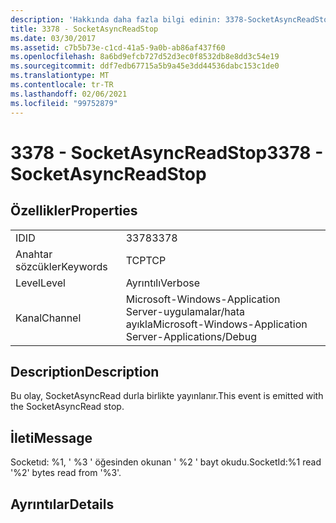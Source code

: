 ```yaml
---
description: 'Hakkında daha fazla bilgi edinin: 3378-SocketAsyncReadStop'
title: 3378 - SocketAsyncReadStop
ms.date: 03/30/2017
ms.assetid: c7b5b73e-c1cd-41a5-9a0b-ab86af437f60
ms.openlocfilehash: 8a6bd9efcb727d52d3ec0f8532db8e8dd3c54e19
ms.sourcegitcommit: ddf7edb67715a5b9a45e3dd44536dabc153c1de0
ms.translationtype: MT
ms.contentlocale: tr-TR
ms.lasthandoff: 02/06/2021
ms.locfileid: "99752879"
---
```

# <a name="3378---socketasyncreadstop"></a><span data-ttu-id="c1204-103">3378 - SocketAsyncReadStop</span><span class="sxs-lookup"><span data-stu-id="c1204-103">3378 - SocketAsyncReadStop</span></span>

## <a name="properties"></a><span data-ttu-id="c1204-104">Özellikler</span><span class="sxs-lookup"><span data-stu-id="c1204-104">Properties</span></span>  
  
|||  
|-|-|  
|<span data-ttu-id="c1204-105">ID</span><span class="sxs-lookup"><span data-stu-id="c1204-105">ID</span></span>|<span data-ttu-id="c1204-106">3378</span><span class="sxs-lookup"><span data-stu-id="c1204-106">3378</span></span>|  
|<span data-ttu-id="c1204-107">Anahtar sözcükler</span><span class="sxs-lookup"><span data-stu-id="c1204-107">Keywords</span></span>|<span data-ttu-id="c1204-108">TCP</span><span class="sxs-lookup"><span data-stu-id="c1204-108">TCP</span></span>|  
|<span data-ttu-id="c1204-109">Level</span><span class="sxs-lookup"><span data-stu-id="c1204-109">Level</span></span>|<span data-ttu-id="c1204-110">Ayrıntılı</span><span class="sxs-lookup"><span data-stu-id="c1204-110">Verbose</span></span>|  
|<span data-ttu-id="c1204-111">Kanal</span><span class="sxs-lookup"><span data-stu-id="c1204-111">Channel</span></span>|<span data-ttu-id="c1204-112">Microsoft-Windows-Application Server-uygulamalar/hata ayıkla</span><span class="sxs-lookup"><span data-stu-id="c1204-112">Microsoft-Windows-Application Server-Applications/Debug</span></span>|  
  
## <a name="description"></a><span data-ttu-id="c1204-113">Description</span><span class="sxs-lookup"><span data-stu-id="c1204-113">Description</span></span>  

 <span data-ttu-id="c1204-114">Bu olay, SocketAsyncRead durla birlikte yayınlanır.</span><span class="sxs-lookup"><span data-stu-id="c1204-114">This event is emitted with the SocketAsyncRead stop.</span></span>  
  
## <a name="message"></a><span data-ttu-id="c1204-115">İleti</span><span class="sxs-lookup"><span data-stu-id="c1204-115">Message</span></span>  

 <span data-ttu-id="c1204-116">Socketıd: %1, ' %3 ' öğesinden okunan ' %2 ' bayt okudu.</span><span class="sxs-lookup"><span data-stu-id="c1204-116">SocketId:%1 read '%2' bytes read from '%3'.</span></span>  
  
## <a name="details"></a><span data-ttu-id="c1204-117">Ayrıntılar</span><span class="sxs-lookup"><span data-stu-id="c1204-117">Details</span></span>
